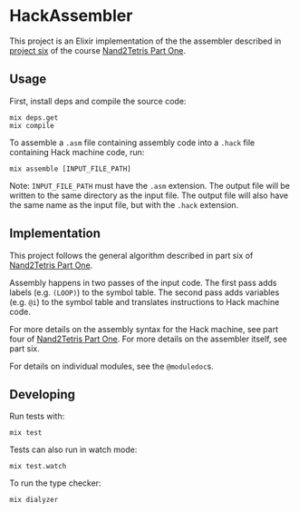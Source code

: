 # HackAssembler

This project is an Elixir implementation of the the assembler described in [project six](https://www.nand2tetris.org/project06) of the course [Nand2Tetris Part One](https://www.nand2tetris.org/).

## Usage

First, install deps and compile the source code:

```
mix deps.get
mix compile
```

To assemble a `.asm` file containing assembly code into a `.hack` file containing Hack machine code, run:

```
mix assemble [INPUT_FILE_PATH]
```

Note: `INPUT_FILE_PATH` must have the `.asm` extension. The output file will be written to the same directory as the input file. The output file will also have the same name as the input file, but with the `.hack` extension.

## Implementation

This project follows the general algorithm described in part six of [Nand2Tetris Part One](https://www.nand2tetris.org/).

Assembly happens in two passes of the input code. The first pass adds labels (e.g. `(LOOP)`) to the symbol table. The second pass adds variables (e.g. `@i`) to the symbol table and translates instructions to Hack machine code.

For more details on the assembly syntax for the Hack machine, see part four of [Nand2Tetris Part One](https://www.nand2tetris.org/). For more details on the assembler itself, see part six.

For details on individual modules, see the `@moduledoc`s.

## Developing

Run tests with:

```
mix test
```

Tests can also run in watch mode:

```
mix test.watch
```

To run the type checker:

```
mix dialyzer
```
